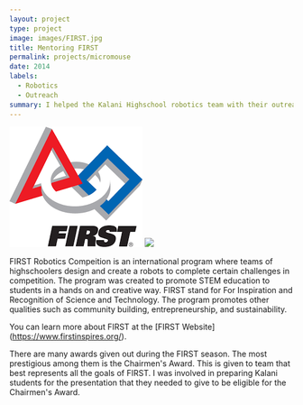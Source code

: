 ```yaml
---
layout: project
type: project
image: images/FIRST.jpg
title: Mentoring FIRST
permalink: projects/micromouse
date: 2014
labels:
  - Robotics
  - Outreach
summary: I helped the Kalani Highschool robotics team with their outreach program for FIRST Robotics.
---
```


<div class="ui small rounded images">
  <img class="ui image" src="../images/FIRST.png">
  <img class="ui image" src="../images/Kalani.jpg">
</div>

FIRST Robotics Compeition is an international program where teams of highschoolers design and create a robots to complete certain challenges in competition. The program was created to promote STEM education to students in a hands on and creative way. FIRST stand for For Inspiration and Recognition of Science and Technology. The program promotes other qualities such as community building, entrepreneurship, and sustainability.

You can learn more about FIRST at the [FIRST Website] (https://www.firstinspires.org/).

There are many awards given out during the FIRST season. The most prestigious among them is the Chairmen's Award. This is given to team that best represents all the goals of FIRST. I was involved in preparing Kalani students for the presentation that they needed to give to be eligible for the Chairmen's Award.



